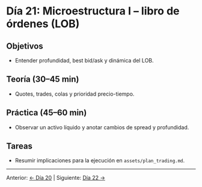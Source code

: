 # Día 21: Microestructura I – libro de órdenes (LOB)

## Objetivos
- Entender profundidad, best bid/ask y dinámica del LOB.

## Teoría (30–45 min)
- Quotes, trades, colas y prioridad precio-tiempo.

## Práctica (45–60 min)
- Observar un activo líquido y anotar cambios de spread y profundidad.

## Tareas
- Resumir implicaciones para la ejecución en `assets/plan_trading.md`.

---
Anterior: [← Día 20](Dia_20.md) | Siguiente: [Día 22 →](Dia_22.md)
